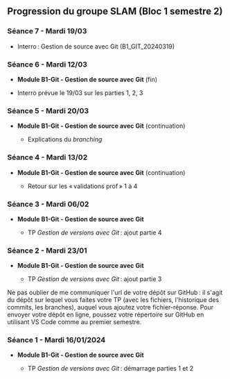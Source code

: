 ## Progression du groupe SLAM (Bloc 1 semestre 2)

### Séance 7 - Mardi 19/03

- Interro : Gestion de source avec Git (B1_GIT_20240319)

### Séance 6 - Mardi 12/03

- **Module B1-Git - Gestion de source avec Git** (fin)

- Interro prévue le 19/03 sur les parties 1, 2, 3

### Séance 5 - Mardi 20/03

- **Module B1-Git - Gestion de source avec Git** (continuation)

  - Explications du _branching_

### Séance 4 - Mardi 13/02

- **Module B1-Git - Gestion de source avec Git** (continuation)

  - Retour sur les « validations prof » 1 à 4

### Séance 3 - Mardi 06/02

- **Module B1-Git - Gestion de source avec Git**

  - TP *Gestion de versions avec Git* : ajout partie 4

### Séance 2 - Mardi 23/01

- **Module B1-Git - Gestion de source avec Git**

  - TP *Gestion de versions avec Git* : ajout partie 3

Ne pas oublier de me communiquer l'url de votre dépôt sur GitHub : il s'agit du dépôt sur lequel vous faites votre TP (avec les fichiers, l'historique des commits, les branches), auquel vous ajoutez votre fichier-réponse. Pour envoyer votre dépôt en ligne, poussez votre répertoire sur GitHub en utilisant VS Code comme au premier semestre.

### Séance 1 - Mardi 16/01/2024

- **Module B1-Git - Gestion de source avec Git**

  - TP *Gestion de versions avec Git* : démarrage parties 1 et 2
